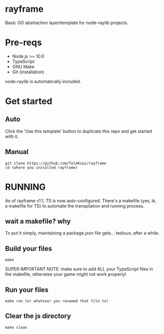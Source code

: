 # rayframe
 Basic OO abstraction layer/template for node-raylib projects.

# Pre-reqs
- Node.js >= 10.0
- TypeScript
- GNU Make
- Git (installation)

node-raylib is automatically included.
# Get started

## Auto
Click the 'Use this template' button to duplicate this repo and get started with it.

## Manual
    git clone https://github.com/TeleKiwi/rayframe
    cd (where you installed rayframe)

# RUNNING
As of rayframe v1.1, TS is now auto-configured. There's a makefile (yes, ik, a makefile for TS) to automate the transpilation and running process.

## wait a makefile? why
To put it simply, maintaining a package.json file gets... tedious, after a while.

## Build your files
    make
SUPER IMPORTANT NOTE: make sure to add ALL your TypeScript files in the makefile, otherwise your game might not work properly!

## Run your files
    make run (or whatever you renamed that file to)

## Clear the js directory
    make clean